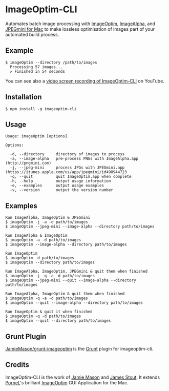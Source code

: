 # ImageOptim-CLI

Automates batch image processing with [ImageOptim](http://imageoptim.com), [ImageAlpha](http://pngmini.com), and [JPEGmini for Mac](http://jpegmini.com/mac) to make lossless optimisation of images part of your automated build process.

## Example

    $ imageOptim --directory /path/to/images
	  Processing 57 images...
	  ✔ Finished in 54 seconds

You can see also a [video screen recording of ImageOptim-CLI](https://www.youtube.com/watch?v=HGBounRIzSs) on YouTube.

## Installation

    $ npm install -g imageoptim-cli

## Usage

    Usage: imageOptim [options]

    Options:

      -d, --directory     directory of images to process
      -a, --image-alpha   pre-process PNGs with ImageAlpha.app (http://pngmini.com)
      -j, --jpeg-mini     process JPGs with JPEGmini.app (https://itunes.apple.com/us/app/jpegmini/id498944723
      -q, --quit          quit ImageOptim.app when complete
      -h, --help          output usage information
      -e, --examples      output usage examples
      -v, --version       output the version number

## Examples

    Run ImageAlpha, ImageOptim & JPEGmini
    $ imageOptim -j -a -d path/to/images
    $ imageOptim --jpeg-mini --image-alpha --directory path/to/images

    Run ImageAlpha & ImageOptim
    $ imageOptim -a -d path/to/images
    $ imageOptim --image-alpha --directory path/to/images

    Run ImageOptim
    $ imageOptim -d path/to/images
    $ imageOptim --directory path/to/images

    Run ImageAlpha, ImageOptim, JPEGmini & quit them when finished
    $ imageOptim -j -q -a -d path/to/images
    $ imageOptim --jpeg-mini --quit --image-alpha --directory path/to/images

    Run ImageAlpha, ImageOptim & quit them when finished
    $ imageOptim -q -a -d path/to/images
    $ imageOptim --quit --image-alpha --directory path/to/images

    Run ImageOptim & quit it when finished
    $ imageOptim -q -d path/to/images
    $ imageOptim --quit --directory path/to/images

## Grunt Plugin

[JamieMason/grunt-imageoptim](https://github.com/JamieMason/grunt-imageoptim) is the [Grunt](http://gruntjs.com) plugin for imageoptim-cli.

## Credits

ImageOptim-CLI is the work of [Jamie Mason](https://github.com/JamieMason) and [James Stout](https://github.com/jamesstout). It extends [PorneL](https://github.com/pornel)'s brilliant [ImageOptim](https://github.com/pornel/ImageOptim) GUI Application for the Mac.
